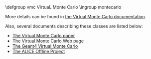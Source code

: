 \defgroup vmc VirtuaL Monte Carlo
\ingroup montecarlo

More details can be found in [the Virtual Monte Carlo documentation](https://root.cern.ch/vmc).

Also, several documents describing these classes are listed below:

  - [The Virtual Monte Carlo paper](http://www.slac.stanford.edu/econf/C0303241/proc/papers/THJT006.PDF)
  - [The Virtual Monte Carlo Web page](http://root.cern.ch/root/vmc/VirtualMC.html)
  - [The Geant4 Virtual Monte Carlo](http://root.cern.ch/root/vmc/Geant4VMC.html)
  - [The ALICE Offline Project](http://aliceinfo.cern.ch/Offline)
